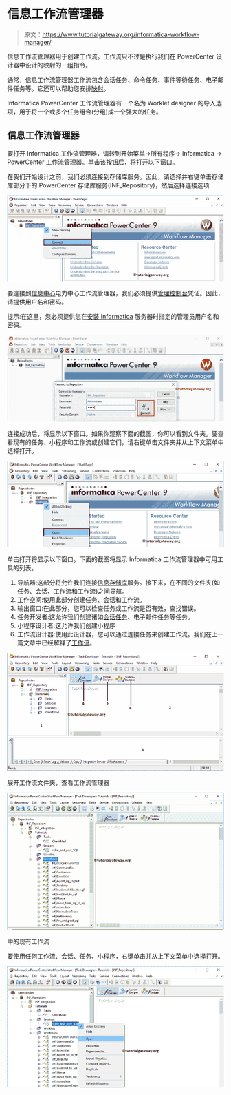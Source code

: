 # 信息工作流管理器

> 原文：<https://www.tutorialgateway.org/informatica-workflow-manager/>

信息工作流管理器用于创建工作流。工作流只不过是执行我们在 PowerCenter 设计器中设计的映射的一组指令。

通常，信息工作流管理器工作流包含会话任务、命令任务、事件等待任务、电子邮件任务等。它还可以帮助您安排[映射](https://www.tutorialgateway.org/informatica-mapping/)。

Informatica PowerCenter 工作流管理器有一个名为 Worklet designer 的导入选项，用于将一个或多个任务组合(分组)成一个强大的任务。

## 信息工作流管理器

要打开 Informatica 工作流管理器，请转到开始菜单->所有程序-> Informatica -> PowerCenter 工作流管理器。单击该按钮后，将打开以下窗口。

在我们开始设计之前，我们必须连接到存储库服务。因此，请选择并右键单击存储库部分下的 PowerCenter 存储库服务(INF_Repository)，然后选择连接选项

![Informatica Workflow Manager 1](img/35375a8b97252ae68b682befcc0f15e3.png)

要连接到[信息中心](https://www.tutorialgateway.org/informatica/)电力中心工作流管理器，我们必须提供[管理控制台](https://www.tutorialgateway.org/informatica-admin-console/)凭证。因此，请提供用户名和密码。

提示:在这里，您必须提供您在[安装 Informatica](https://www.tutorialgateway.org/how-to-install-informatica/) 服务器时指定的管理员用户名和密码。

![Informatica Workflow Manager 2](img/9ca40f54ae4403582d55fa4d53bda0b7.png)

连接成功后，将显示以下窗口。如果你观察下面的截图，你可以看到文件夹。要查看现有的任务、小程序和工作流或创建它们，请右键单击文件夹并从上下文菜单中选择打开。

![Informatica Workflow Manager 3](img/de9a2273f752d73ede1fafc9c345fe35.png)

单击打开将显示以下窗口。下面的截图将显示 Informatica 工作流管理器中可用工具的列表。

1.  导航器:这部分将允许我们连接[信息存储库](https://www.tutorialgateway.org/informatica-repository/)服务。接下来，在不同的文件夹(如任务、会话、工作流和工作流)之间导航。
2.  工作空间:使用此部分创建任务、会话和工作流。
3.  输出窗口:在此部分，您可以检查任务或工作流是否有效，查找错误。
4.  任务开发者:这允许我们创建诸如[会话任务](https://www.tutorialgateway.org/session-in-informatica/)、电子邮件任务等任务。
5.  小程序设计者:这允许我们创建小程序
6.  工作流设计器:使用此设计器，您可以通过连接任务来创建工作流。我们在上一篇文章中已经解释了[工作流](https://www.tutorialgateway.org/informatica-workflow/)。

![Informatica Workflow Manager 4](img/26d6942602bb21e4795e3a5c504f5e59.png)

展开工作流文件夹，查看工作流管理器

![Informatica Workflow Manager 5](img/08ac8323e75263261184bbb309df2478.png)

中的现有工作流

要使用任何工作流、会话、任务、小程序，右键单击并从上下文菜单中选择打开。

![Informatica Workflow Manager 6](img/505d5ee1966bd20fe895eb6a3c2dbb9b.png)